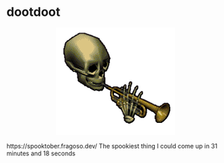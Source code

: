 # dootdoot
<p align="center">
  <img src="dd.gif?raw=true"></img>
</p>
https://spooktober.fragoso.dev/
The spookiest thing I could come up in 31 minutes and 18 seconds
